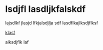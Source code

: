 # lsdjfl lasdljkfalskdf

lajsdlkf jlasjd lfkjalsdjlja sdf
lasdflkajlksdjflksf


[klasf](lkasjlkfaf.com)

alksdjflk laf





